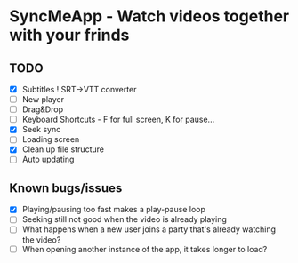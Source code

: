 # SyncMeApp - Watch videos together with your frinds

## TODO

- [x] Subtitles ! SRT->VTT converter
- [ ] New player
- [ ] Drag&Drop
- [ ] Keyboard Shortcuts - F for full screen, K for pause...
- [x] Seek sync
- [ ] Loading screen
- [x] Clean up file structure
- [ ] Auto updating

## Known bugs/issues

- [x] Playing/pausing too fast makes a play-pause loop
- [ ] Seeking still not good when the video is already playing
- [ ] What happens when a new user joins a party that's already watching the video?
- [ ] When opening another instance of the app, it takes longer to load?
